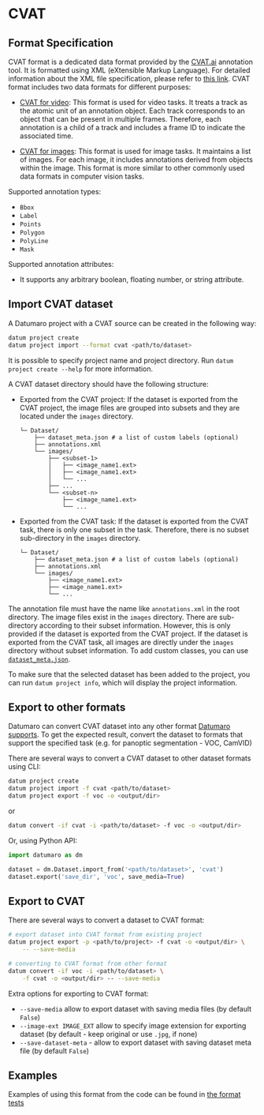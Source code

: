# CVAT

## Format Specification

CVAT format is a dedicated data format provided by the [CVAT.ai](https://www.cvat.ai) annotation tool.
It is formatted using XML (eXtensible Markup Language). For detailed information about the XML file specification, please refer to [this link](https://opencv.github.io/cvat/docs/manual/advanced/xml_format).
CVAT format includes two data formats for different purposes:

- [CVAT for video](https://opencv.github.io/cvat/docs/manual/advanced/xml_format/#interpolation):
  This format is used for video tasks. It treats a track as the atomic unit of an annotation object.
  Each track corresponds to an object that can be present in multiple frames.
  Therefore, each annotation is a child of a track and includes a frame ID to indicate the associated time.

- [CVAT for images](https://opencv.github.io/cvat/docs/manual/advanced/xml_format/#annotation):
  This format is used for image tasks. It maintains a list of images.
  For each image, it includes annotations derived from objects within the image.
  This format is more similar to other commonly used data formats in computer vision tasks.

Supported annotation types:
- `Bbox`
- `Label`
- `Points`
- `Polygon`
- `PolyLine`
- `Mask`

Supported annotation attributes:
- It supports any arbitrary boolean, floating number, or string attribute.

## Import CVAT dataset

A Datumaro project with a CVAT source can be created in the following way:

``` bash
datum project create
datum project import --format cvat <path/to/dataset>
```

It is possible to specify project name and project directory. Run
`datum project create --help` for more information.

A CVAT dataset directory should have the following structure:

- Exported from the CVAT project: If the dataset is exported from the CVAT project, the image files are grouped into subsets and they are located under the `images` directory.

  <!--lint disable fenced-code-flag-->
  ```console
  └─ Dataset/
      ├── dataset_meta.json # a list of custom labels (optional)
      ├── annotations.xml
      └── images/
          ├── <subset-1>
          │   ├── <image_name1.ext>
          │   ├── <image_name1.ext>
          │   └── ...
          ├── ...
          └── <subset-n>
              ├── <image_name1.ext>
              └── ...
  ```

- Exported from the CVAT task: If the dataset is exported from the CVAT task, there is only one subset in the task. Therefore, there is no subset sub-directory in the `images` directory.

  <!--lint disable fenced-code-flag-->
  ```console
  └─ Dataset/
      ├── dataset_meta.json # a list of custom labels (optional)
      ├── annotations.xml
      └── images/
          ├── <image_name1.ext>
          ├── <image_name1.ext>
          └── ...
  ```

The annotation file must have the name like `annotations.xml` in the root directory.
The image files exist in the `images` directory. There are sub-directory according to their subset information.
However, this is only provided if the dataset is exported from the CVAT project.
If the dataset is exported from the CVAT task, all images are directly under the `images` directory without subset information.
To add custom classes, you can use [`dataset_meta.json`](/docs/data-formats/formats/index.rst#dataset-meta-info-file).

To make sure that the selected dataset has been added to the project, you can
run `datum project info`, which will display the project information.

## Export to other formats

Datumaro can convert CVAT dataset into any other format [Datumaro supports](/docs/data-formats/formats/index.rst).
To get the expected result, convert the dataset to formats
that support the specified task (e.g. for panoptic segmentation - VOC, CamVID)

There are several ways to convert a CVAT dataset to other dataset formats
using CLI:

``` bash
datum project create
datum project import -f cvat <path/to/dataset>
datum project export -f voc -o <output/dir>
```
or
``` bash
datum convert -if cvat -i <path/to/dataset> -f voc -o <output/dir>
```

Or, using Python API:

```python
import datumaro as dm

dataset = dm.Dataset.import_from('<path/to/dataset>', 'cvat')
dataset.export('save_dir', 'voc', save_media=True)
```

## Export to CVAT

There are several ways to convert a dataset to CVAT format:

``` bash
# export dataset into CVAT format from existing project
datum project export -p <path/to/project> -f cvat -o <output/dir> \
    -- --save-media
```
``` bash
# converting to CVAT format from other format
datum convert -if voc -i <path/to/dataset> \
    -f cvat -o <output/dir> -- --save-media
```

Extra options for exporting to CVAT format:
- `--save-media` allow to export dataset with saving media files
  (by default `False`)
- `--image-ext IMAGE_EXT` allow to specify image extension
  for exporting dataset (by default - keep original or use `.jpg`, if none)
- `--save-dataset-meta` - allow to export dataset with saving dataset meta
  file (by default `False`)

## Examples

Examples of using this format from the code can be found in
[the format tests](https://github.com/openvinotoolkit/datumaro/tree/develop/tests/unit/test_cvat_format.py)
